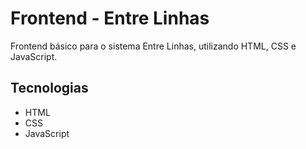 # Frontend - Entre Linhas

Frontend básico para o sistema Entre Linhas, utilizando HTML, CSS e JavaScript.



## Tecnologias

- HTML
- CSS
- JavaScript
